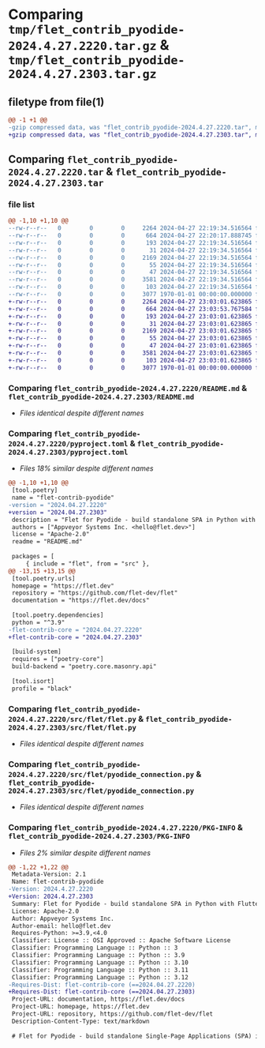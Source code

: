 # Comparing `tmp/flet_contrib_pyodide-2024.4.27.2220.tar.gz` & `tmp/flet_contrib_pyodide-2024.4.27.2303.tar.gz`

## filetype from file(1)

```diff
@@ -1 +1 @@
-gzip compressed data, was "flet_contrib_pyodide-2024.4.27.2220.tar", max compression
+gzip compressed data, was "flet_contrib_pyodide-2024.4.27.2303.tar", max compression
```

## Comparing `flet_contrib_pyodide-2024.4.27.2220.tar` & `flet_contrib_pyodide-2024.4.27.2303.tar`

### file list

```diff
@@ -1,10 +1,10 @@
--rw-r--r--   0        0        0     2264 2024-04-27 22:19:34.516564 flet_contrib_pyodide-2024.4.27.2220/README.md
--rw-r--r--   0        0        0      664 2024-04-27 22:20:17.888745 flet_contrib_pyodide-2024.4.27.2220/pyproject.toml
--rw-r--r--   0        0        0      193 2024-04-27 22:19:34.516564 flet_contrib_pyodide-2024.4.27.2220/src/flet/__init__.py
--rw-r--r--   0        0        0       31 2024-04-27 22:19:34.516564 flet_contrib_pyodide-2024.4.27.2220/src/flet/canvas/__init__.py
--rw-r--r--   0        0        0     2169 2024-04-27 22:19:34.516564 flet_contrib_pyodide-2024.4.27.2220/src/flet/flet.py
--rw-r--r--   0        0        0       55 2024-04-27 22:19:34.516564 flet_contrib_pyodide-2024.4.27.2220/src/flet/matplotlib_chart.py
--rw-r--r--   0        0        0       47 2024-04-27 22:19:34.516564 flet_contrib_pyodide-2024.4.27.2220/src/flet/plotly_chart.py
--rw-r--r--   0        0        0     3581 2024-04-27 22:19:34.516564 flet_contrib_pyodide-2024.4.27.2220/src/flet/pyodide_connection.py
--rw-r--r--   0        0        0      103 2024-04-27 22:19:34.516564 flet_contrib_pyodide-2024.4.27.2220/src/flet/version.py
--rw-r--r--   0        0        0     3077 1970-01-01 00:00:00.000000 flet_contrib_pyodide-2024.4.27.2220/PKG-INFO
+-rw-r--r--   0        0        0     2264 2024-04-27 23:03:01.623865 flet_contrib_pyodide-2024.4.27.2303/README.md
+-rw-r--r--   0        0        0      664 2024-04-27 23:03:53.767584 flet_contrib_pyodide-2024.4.27.2303/pyproject.toml
+-rw-r--r--   0        0        0      193 2024-04-27 23:03:01.623865 flet_contrib_pyodide-2024.4.27.2303/src/flet/__init__.py
+-rw-r--r--   0        0        0       31 2024-04-27 23:03:01.623865 flet_contrib_pyodide-2024.4.27.2303/src/flet/canvas/__init__.py
+-rw-r--r--   0        0        0     2169 2024-04-27 23:03:01.623865 flet_contrib_pyodide-2024.4.27.2303/src/flet/flet.py
+-rw-r--r--   0        0        0       55 2024-04-27 23:03:01.623865 flet_contrib_pyodide-2024.4.27.2303/src/flet/matplotlib_chart.py
+-rw-r--r--   0        0        0       47 2024-04-27 23:03:01.623865 flet_contrib_pyodide-2024.4.27.2303/src/flet/plotly_chart.py
+-rw-r--r--   0        0        0     3581 2024-04-27 23:03:01.623865 flet_contrib_pyodide-2024.4.27.2303/src/flet/pyodide_connection.py
+-rw-r--r--   0        0        0      103 2024-04-27 23:03:01.623865 flet_contrib_pyodide-2024.4.27.2303/src/flet/version.py
+-rw-r--r--   0        0        0     3077 1970-01-01 00:00:00.000000 flet_contrib_pyodide-2024.4.27.2303/PKG-INFO
```

### Comparing `flet_contrib_pyodide-2024.4.27.2220/README.md` & `flet_contrib_pyodide-2024.4.27.2303/README.md`

 * *Files identical despite different names*

### Comparing `flet_contrib_pyodide-2024.4.27.2220/pyproject.toml` & `flet_contrib_pyodide-2024.4.27.2303/pyproject.toml`

 * *Files 18% similar despite different names*

```diff
@@ -1,10 +1,10 @@
 [tool.poetry]
 name = "flet-contrib-pyodide"
-version = "2024.04.27.2220"
+version = "2024.04.27.2303"
 description = "Flet for Pyodide - build standalone SPA in Python with Flutter UI."
 authors = ["Appveyor Systems Inc. <hello@flet.dev>"]
 license = "Apache-2.0"
 readme = "README.md"
 
 packages = [
     { include = "flet", from = "src" },
@@ -13,15 +13,15 @@
 [tool.poetry.urls]
 homepage = "https://flet.dev"
 repository = "https://github.com/flet-dev/flet"
 documentation = "https://flet.dev/docs"
 
 [tool.poetry.dependencies]
 python = "^3.9"
-flet-contrib-core = "2024.04.27.2220"
+flet-contrib-core = "2024.04.27.2303"
 
 [build-system]
 requires = ["poetry-core"]
 build-backend = "poetry.core.masonry.api"
 
 [tool.isort]
 profile = "black"
```

### Comparing `flet_contrib_pyodide-2024.4.27.2220/src/flet/flet.py` & `flet_contrib_pyodide-2024.4.27.2303/src/flet/flet.py`

 * *Files identical despite different names*

### Comparing `flet_contrib_pyodide-2024.4.27.2220/src/flet/pyodide_connection.py` & `flet_contrib_pyodide-2024.4.27.2303/src/flet/pyodide_connection.py`

 * *Files identical despite different names*

### Comparing `flet_contrib_pyodide-2024.4.27.2220/PKG-INFO` & `flet_contrib_pyodide-2024.4.27.2303/PKG-INFO`

 * *Files 2% similar despite different names*

```diff
@@ -1,22 +1,22 @@
 Metadata-Version: 2.1
 Name: flet-contrib-pyodide
-Version: 2024.4.27.2220
+Version: 2024.4.27.2303
 Summary: Flet for Pyodide - build standalone SPA in Python with Flutter UI.
 License: Apache-2.0
 Author: Appveyor Systems Inc.
 Author-email: hello@flet.dev
 Requires-Python: >=3.9,<4.0
 Classifier: License :: OSI Approved :: Apache Software License
 Classifier: Programming Language :: Python :: 3
 Classifier: Programming Language :: Python :: 3.9
 Classifier: Programming Language :: Python :: 3.10
 Classifier: Programming Language :: Python :: 3.11
 Classifier: Programming Language :: Python :: 3.12
-Requires-Dist: flet-contrib-core (==2024.04.27.2220)
+Requires-Dist: flet-contrib-core (==2024.04.27.2303)
 Project-URL: documentation, https://flet.dev/docs
 Project-URL: homepage, https://flet.dev
 Project-URL: repository, https://github.com/flet-dev/flet
 Description-Content-Type: text/markdown
 
 # Flet for Pyodide - build standalone Single-Page Applications (SPA) in Python with Flutter UI
```

